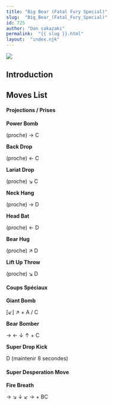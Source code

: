 ```yaml
---
title: "Big Bear (Fatal Fury Special)"
slug:  "Big_Bear_(Fatal_Fury_Special)"
id: 725
author: "Dan sakazaki"
permalink:  "{{ slug }}.html"
layout:  "index.njk"
---
```


![](/images/Bigbear.PNG)  

## Introduction

## Moves List

#### Projections / Prises

**Power Bomb**

(proche) → C

**Back Drop**

(proche) ← C

**Lariat Drop**

(proche) ↘ C

**Neck Hang**

(proche) → D

**Head Bat**

(proche) ← D

**Bear Hug**

(proche) ↗ D

**Lift Up Throw**

(proche) ↘ D

#### Coups Spéciaux

**Giant Bomb**

\[↙\] ↗ + A / C

**Bear Bomber**

→ ← ↓ ↑ + C

**Super Drop Kick**

D (maintenir 8 secondes)

#### Super Desperation Move

**Fire Breath**

→ ↘ ↓ ↙ → + BC
